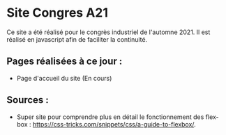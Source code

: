 # Site Congres A21

Ce site a été réalisé pour le congrès industriel de l'automne 2021. Il est réalisé en javascript afin de faciliter la continuité.

## Pages réalisées à ce jour :

- Page d'accueil du site (En cours)

## Sources :

- Super site pour comprendre plus en détail le fonctionnement des flex-box : https://css-tricks.com/snippets/css/a-guide-to-flexbox/.